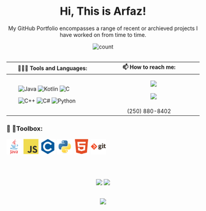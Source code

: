<div align="center">
  <h1> Hi, This is Arfaz!</h1>
  <p>My GitHub Portfolio encompasses a range of recent or archieved projects I have worked on from time to time.</p>
</div>
<div align="center">
  <img src="https://profile-counter.glitch.me/{arfazhxss}/count.svg" alt="count">
</div>
<br>
<div align="center">
<table>
    <thead>
        <tr>
            <th colspan=7> 👨🏽‍💻 Tools and Languages:</th>
            <th> 📫 How to reach me:</th>
        </tr>
    </thead>
    <tbody>
        <tr>
            <td rowspan=6 colspan=7 width=300>
                <ul><img src="https://cdn.jsdelivr.net/gh/devicons/devicon/icons/java/java-original.svg" alt="Java" width="40" height="40">
                <img src="https://cdn.jsdelivr.net/gh/devicons/devicon/icons/kotlin/kotlin-original.svg" alt="Kotlin" width="40" height="40"">
                <img src="https://cdn.jsdelivr.net/gh/devicons/devicon/icons/c/c-original.svg" alt="C" width="40" height="40"></ul>
                <ul><img src="https://cdn.jsdelivr.net/gh/devicons/devicon/icons/cplusplus/cplusplus-original.svg" alt="C++" width="40" height="40">
                <img src="https://cdn.jsdelivr.net/gh/devicons/devicon/icons/csharp/csharp-original.svg" alt="C#" width="40" height="40">
                <img src="https://cdn.jsdelivr.net/gh/devicons/devicon/icons/python/python-original.svg" alt="Python" width="40" height="40"></ul>
            </td>
            <td align="center" width=250>
                <ul><a href="https://www.linkedin.com/in/arfazhxss/"><img src="https://img.shields.io/badge/linkedin-%230077B5.svg?style=for-the-badge&logo=linkedin"></a></ul>
                <ul><a href="mailto:arfazhussain@uvic.ca"><img src="https://img.shields.io/badge/email-%23D14836.svg?style=for-the-badge&logo=gmail&logoColor=white"></a></ul>
            </td>
        </tr>
        <tr>
            <td colspan="2" align="center">
                (250) 880-8402
            </td>
        </tr>
    </tbody>
</table>
  </div>

 
### :toolbox: :wrench:Toolbox:
<div>
 <img src = "https://github.com/devicons/devicon/blob/master/icons/java/java-original-wordmark.svg" width="40" height="40">
 <img src = "https://github.com/devicons/devicon/blob/master/icons/javascript/javascript-original.svg" width="40" height="40">
 <img src = "https://github.com/devicons/devicon/blob/master/icons/c/c-plain.svg" width="40" height="40">
 <img src = "https://github.com/devicons/devicon/blob/master/icons/python/python-original.svg" width="40" height="40">
 <img src = "https://github.com/devicons/devicon/blob/master/icons/html5/html5-plain.svg" width="40" height="40">
 <img src = "https://github.com/devicons/devicon/blob/master/icons/git/git-original-wordmark.svg" width="40" height="40">
</div>



<br><br>
<div align="center">
  <img src="https://github-readme-stats.vercel.app/api/top-langs?username=arfazhxss&layout=compact&theme=algolia&show_icons=true" height = "185"/> </img>
  <img src="https://github-readme-stats.vercel.app/api?username=arfazhxss&theme=algolia&show_icons=true" height = "185"/>
</div>
<br>
<p align="center">
  <a href="https://www.arfazhxss.com"><img src="https://img.shields.io/badge/website-%231a73e8.svg?style=for-the-badge&logo=google-chrome&logoColor=white"></a>
</p>



<!---
arfazhuss/arfazhuss is a ✨ special ✨ repository because its `README.md` (this file) appears on your GitHub profile.
You can click the Preview link to take a look at your changes.
--->
